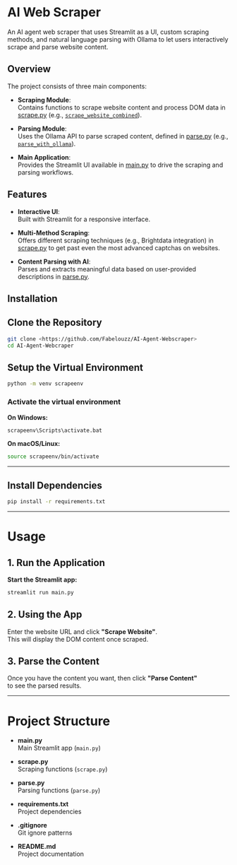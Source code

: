 # AI Web Scraper

An AI agent web scraper that uses Streamlit as a UI, custom scraping methods, and natural language parsing with Ollama to let users interactively scrape and parse website content.

## Overview

The project consists of three main components:

- **Scraping Module**:  
  Contains functions to scrape website content and process DOM data in [scrape.py](scrape.py) (e.g., [`scrape_website_combined`](scrape.py)).  

- **Parsing Module**:  
  Uses the Ollama API to parse scraped content, defined in [parse.py](parse.py) (e.g., [`parse_with_ollama`](parse.py)).  

- **Main Application**:  
  Provides the Streamlit UI available in [main.py](main.py) to drive the scraping and parsing workflows.

## Features

- **Interactive UI**:  
  Built with Streamlit for a responsive interface.

- **Multi-Method Scraping**:  
  Offers different scraping techniques (e.g., Brightdata integration) in [scrape.py](scrape.py) to get past even the most advanced captchas on websites.

- **Content Parsing with AI**:  
  Parses and extracts meaningful data based on user-provided descriptions in [parse.py](parse.py).

## Installation

## Clone the Repository

   ```sh
   git clone <https://github.com/Fabelouzz/AI-Agent-Webscraper>
   cd AI-Agent-Webcraper
```
   ## Setup the Virtual Environment

```bash
python -m venv scrapeenv
```

### Activate the virtual environment

**On Windows:**
```bash
scrapeenv\Scripts\activate.bat
```

**On macOS/Linux:**
```bash
source scrapeenv/bin/activate
```

---

## Install Dependencies

```bash
pip install -r requirements.txt
```

---

# Usage

## 1. Run the Application

**Start the Streamlit app:**
```bash
streamlit run main.py
```

## 2. Using the App

Enter the website URL and click **"Scrape Website"**.  
This will display the DOM content once scraped.

## 3. Parse the Content

Once you have the content you want, then click **"Parse Content"**  
to see the parsed results.

---

# Project Structure

- **main.py**  
  Main Streamlit app (`main.py`)

- **scrape.py**  
  Scraping functions (`scrape.py`)

- **parse.py**  
  Parsing functions (`parse.py`)

- **requirements.txt**  
  Project dependencies

- **.gitignore**  
  Git ignore patterns

- **README.md**  
  Project documentation

